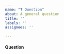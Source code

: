 ```yaml
---
name: "❓ Question"
about: A general question
title: ''
labels: ''
assignees: ''

---
```


#### Question

<!-- Questions are usually better suited for discussions, which can be found at https://github.com/CommunitySolidServer/CommunitySolidServer/discussions -->
<!-- In case you think this would better as an issue, please provide a clear and concisely formulated question.-->